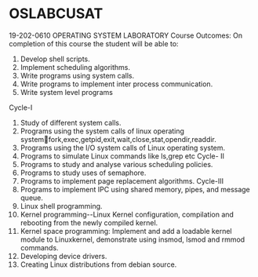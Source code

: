 # OSLABCUSAT

19-202-0610 OPERATING SYSTEM LABORATORY
Course Outcomes:
On completion of this course the student will be able to:
1. Develop shell scripts.      
2. Implement scheduling algorithms.
3. Write programs using system calls.
4. Write programs to implement inter process communication.
5. Write system level programs

Cycle-I
1. Study of different system calls. 
2. Programs using the system calls of linux operating systemfork,exec,getpid,exit,wait,close,stat,opendir,readdir.
3. Programs using the I/O system calls of Linux operating system.
4. Programs to simulate Linux commands like ls,grep etc
Cycle- II
1. Programs to study and analyse various scheduling policies.
2. Programs to study uses of semaphore.
3. Programs to implement page replacement algorithms.
Cycle-III
1. Programs to implement IPC using shared memory, pipes, and message queue.
2. Linux shell programming.
3. Kernel programming--Linux Kernel configuration, compilation and rebooting from the newly
compiled kernel.
4. Kernel space programming: Implement and add a loadable kernel module to Linuxkernel,
demonstrate using insmod, lsmod and rmmod commands.
5. Developing device drivers.
6. Creating Linux distributions from debian source.
